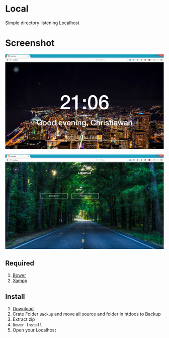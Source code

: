 
# Local
Simple directory listening Localhost

# Screenshot
![Local-awesomelocalhost](https://github.com/christiawan/Local/raw/master/components/sample.png)

![Local-awesomelocalhost](https://github.com/christiawan/Local/raw/master/components/sample2.png)

## Required 
1. [Bower](http://bower.io/)
2. [Xampp](https://www.apachefriends.org)

## Install
1. [Download]( https://codeload.github.com/christiawan/Local/zip/master )
2. Crate Folder `Backup` and move all source and folder in htdocs to Backup
3. Extract zip
4. `Bower Install`
5. Open your Localhost
